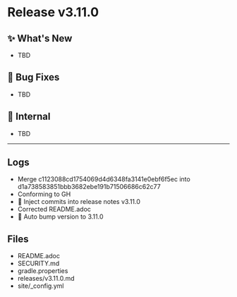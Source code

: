 # Release v3.11.0

## ✨ What's New

- TBD

## 🐛 Bug Fixes

- TBD

## 🔬 Internal

- TBD

---

## Logs

- Merge c1123088cd1754069d4d6348fa3141e0ebf6f5ec into d1a738583851bbb3682ebe191b71506686c62c77
- Conforming to GH
- 📝 Inject commits into release notes v3.11.0
- Corrected README.adoc
- 🔼 Auto bump version to 3.11.0


## Files

- README.adoc
- SECURITY.md
- gradle.properties
- releases/v3.11.0.md
- site/_config.yml

